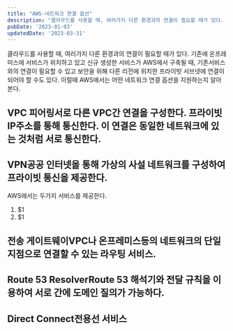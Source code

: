 ```yaml
---
title: "AWS-네트워크 연결 옵션"
description: "클라우드를 사용할 때, 여러가지 다른 환경과의 연결이 필요할 때가 있다. 기존에 온프레미스에 서비스가 위치하고 있고 신규 생성한 서비스가 AWS에서 구축될 때, 기존서비스와의 연결이 필요할 수 있고 보안을 위해 다른 리전에 위치한 프라이빗 서브넷에 연결이 되어야 할 수도 있다. 이럴때..."
pubDate: '2023-01-03'
updatedDate: '2023-03-31'
---
```


클라우드를 사용할 때, 여러가지 다른 환경과의 연결이 필요할 때가 있다. 기존에 온프레미스에 서비스가 위치하고 있고 신규 생성한 서비스가 AWS에서 구축될 때, 기존서비스와의 연결이 필요할 수 있고 보안을 위해 다른 리전에 위치한 프라이빗 서브넷에 연결이 되어야 할 수도 있다. 이럴때 AWS에서는 어떤 네트워크 연결 옵션을 지원하는지 알아본다.

## VPC 피어링서로 다른 VPC간 연결을 구성한다. 프라이빗 IP주소를 통해 통신한다. 이 연결은 동일한 네트워크에 있는 것처럼 서로 통신한다.

## VPN공공 인터넷을 통해 가상의 사설 네트워크를 구성하여 프라이빗 통신을 제공한다.

AWS에서는 두가지 서비스를 제공한다.
1. $1
2. $1

## 전송 게이트웨이VPC나 온프레미스등의 네트워크의 단일 지점으로 연결할 수 있는 라우팅 서비스.

## Route 53 ResolverRoute 53 해석기와 전달 규칙을 이용하여 서로 간에 도메인 질의가 가능하다.

## Direct Connect전용선 서비스
